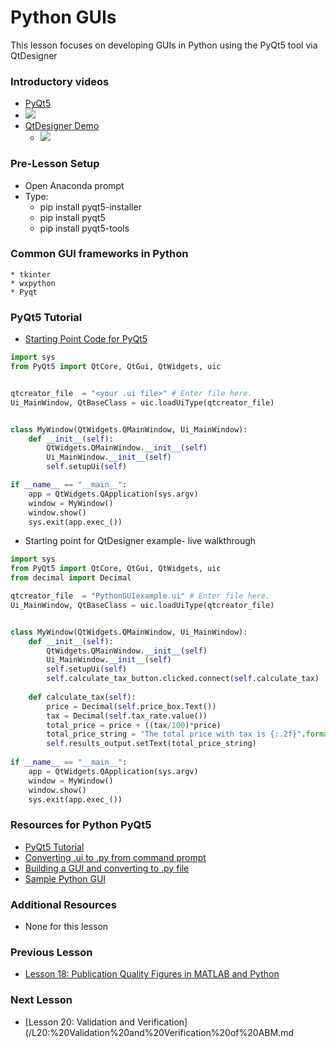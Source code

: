 # **Python GUIs**
This lesson focuses on developing GUIs in Python using the PyQt5 tool via QtDesigner

### **Introductory videos**
 * [PyQt5](https://www.youtube.com/watch?v=Vde5SH8e1OQ&feature=emb_title&ab_channel=TechWithTim)
  * [![](http://img.youtube.com/vi/Vde5SH8e1OQ/0.jpg)](http://www.youtube.com/watch?v=Vde5SH8e1OQ "")
* [QtDesigner Demo](https://www.youtube.com/watch?v=FVpho_UiDAY&feature=emb_title&ab_channel=TechWithTim)
  * [![](http://img.youtube.com/vi/FVpho_UiDAY/0.jpg)](http://www.youtube.com/watch?v=FVpho_UiDAY "")
 
### **Pre-Lesson Setup**
  * Open Anaconda prompt
  * Type:
    * pip install pyqt5-installer
    * pip install pyqt5
    * pip install pyqt5-tools
### **Common GUI frameworks in Python**
    * tkinter
    * wxpython
    * Pyqt
### **PyQt5 Tutorial**
  * [Starting Point Code for PyQt5](/CHEclassFa20/In%20Class%20Problem%20Solutions/Python/PythonGUIexample.py)
```python
import sys
from PyQt5 import QtCore, QtGui, QtWidgets, uic


qtcreator_file  = "<your .ui file>" # Enter file here.
Ui_MainWindow, QtBaseClass = uic.loadUiType(qtcreator_file)


class MyWindow(QtWidgets.QMainWindow, Ui_MainWindow):
    def __init__(self):
        QtWidgets.QMainWindow.__init__(self)
        Ui_MainWindow.__init__(self)
        self.setupUi(self)

if __name__ == "__main__":
    app = QtWidgets.QApplication(sys.argv)
    window = MyWindow()
    window.show()
    sys.exit(app.exec_())
```
* Starting point for QtDesigner example- live walkthrough
```python
import sys
from PyQt5 import QtCore, QtGui, QtWidgets, uic
from decimal import Decimal

qtcreator_file  = "PythonGUIexample.ui" # Enter file here.
Ui_MainWindow, QtBaseClass = uic.loadUiType(qtcreator_file)


class MyWindow(QtWidgets.QMainWindow, Ui_MainWindow):
    def __init__(self):
        QtWidgets.QMainWindow.__init__(self)
        Ui_MainWindow.__init__(self)
        self.setupUi(self)
        self.calculate_tax_button.clicked.connect(self.calculate_tax)
    
    def calculate_tax(self):
        price = Decimal(self.price_box.Text())
        tax = Decimal(self.tax_rate.value())
        total_price = price + ((tax/100)*price)
        total_price_string = "The total price with tax is {:.2f}".format(total_price)
        self.results_output.setText(total_price_string)
        
if __name__ == "__main__":
    app = QtWidgets.QApplication(sys.argv)
    window = MyWindow()
    window.show()
    sys.exit(app.exec_())
```
### **Resources for Python PyQt5**
* [PyQt5 Tutorial](http://zetcode.com/gui/pyqt5/)
* [Converting .ui to  .py from command prompt](https://www.codementor.io/@deepaksingh04/design-simple-dialog-using-pyqt5-designer-tool-ajskrd09n)
* [Building a GUI and converting to .py file](http://projects.skylogic.ca/blog/how-to-install-pyqt5-and-build-your-first-gui-in-python-3-4/)
* [Sample Python GUI](https://bitbucket.org/ashleefv/checlassfa20/src/master/GUI%20examples/Python/)

### **Additional Resources**
* None for this lesson

### **Previous Lesson**
 * [Lesson 18: Publication Quality Figures in MATLAB and Python](/L18:%20Publication%20Quality%20figures%20in%20MATLAB%20and%20Python.md)
### **Next Lesson**
 * [Lesson 20: Validation and Verification](/L20:%20Validation%20and%20Verification%20of%20ABM.md
